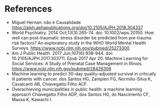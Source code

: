 # References
+ Miguel Hernan: não é Causalidade https://ajph.aphapublications.org/doi/10.2105/AJPH.2018.304337
+ World Psychiatry. 2014 Oct;13(3):265-74. doi: 10.1002/wps.20150.
How well can post-traumatic stress disorder be predicted from pre-trauma risk factors? An exploratory study in the WHO World Mental Health Surveys. https://www.ncbi.nlm.nih.gov/pubmed/25273300 
+ Am J Public Health. 2017 Jun;107(6):938-944. doi: 10.2105/AJPH.2017.303711. Epub 2017 Apr 20.
Machine Learning for Social Services: A Study of Prenatal Case Management in Illinois. https://www.ncbi.nlm.nih.gov/pubmed/28426306 
+ Machine learning to predict 30-day quality-adjusted survival in critically ill patients
with cancer. dos Santos HG, Zampieri FG, Normilio-Silva K, Cavalcanti AB, Chiavegatto Filho ACF.
+ Overachieving municipalities in public health: a machine learning approach
Chiavegatto Filho ADP, dos Santos HG, do Nascimento CF, Massa K, Kawachi I.
